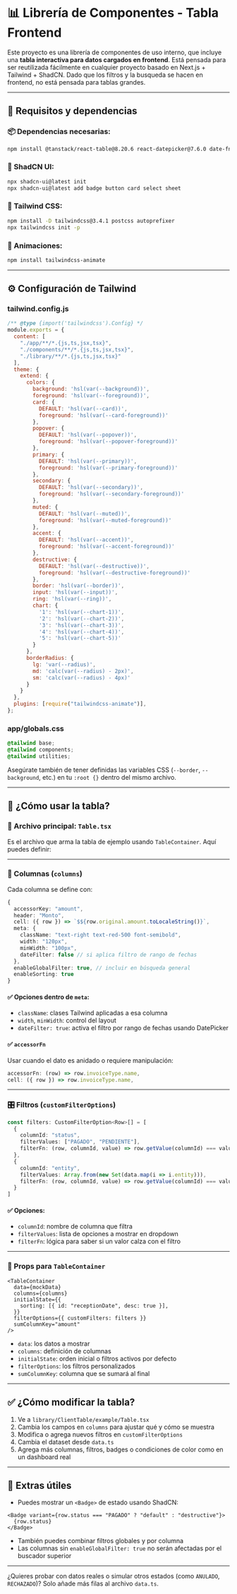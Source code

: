 # 📊 Librería de Componentes - Tabla Frontend

Este proyecto es una librería de componentes de uso interno, que incluye una **tabla interactiva para datos cargados en frontend**. Está pensada para ser reutilizada fácilmente en cualquier proyecto basado en Next.js + Tailwind + ShadCN. Dado que los filtros y la busqueda se hacen en frontend, no está pensada para
tablas grandes.

---

## 🚀 Requisitos y dependencias

### 📦 Dependencias necesarias:

```bash
npm install @tanstack/react-table@8.20.6 react-datepicker@7.6.0 date-fns@4.1.0 react-icons@5.4.0
```

### 🧩 ShadCN UI:

```bash
npx shadcn-ui@latest init
npx shadcn-ui@latest add badge button card select sheet
```

### 🎨 Tailwind CSS:

```bash
npm install -D tailwindcss@3.4.1 postcss autoprefixer
npx tailwindcss init -p
```

### 💫 Animaciones:

```bash
npm install tailwindcss-animate
```

---

## ⚙️ Configuración de Tailwind

### tailwind.config.js

```js
/** @type {import('tailwindcss').Config} */
module.exports = {
  content: [
    "./app/**/*.{js,ts,jsx,tsx}",
    "./components/**/*.{js,ts,jsx,tsx}",
    "./library/**/*.{js,ts,jsx,tsx}"
  ],
  theme: {
    extend: {
      colors: {
        background: 'hsl(var(--background))',
        foreground: 'hsl(var(--foreground))',
        card: {
          DEFAULT: 'hsl(var(--card))',
          foreground: 'hsl(var(--card-foreground))'
        },
        popover: {
          DEFAULT: 'hsl(var(--popover))',
          foreground: 'hsl(var(--popover-foreground))'
        },
        primary: {
          DEFAULT: 'hsl(var(--primary))',
          foreground: 'hsl(var(--primary-foreground))'
        },
        secondary: {
          DEFAULT: 'hsl(var(--secondary))',
          foreground: 'hsl(var(--secondary-foreground))'
        },
        muted: {
          DEFAULT: 'hsl(var(--muted))',
          foreground: 'hsl(var(--muted-foreground))'
        },
        accent: {
          DEFAULT: 'hsl(var(--accent))',
          foreground: 'hsl(var(--accent-foreground))'
        },
        destructive: {
          DEFAULT: 'hsl(var(--destructive))',
          foreground: 'hsl(var(--destructive-foreground))'
        },
        border: 'hsl(var(--border))',
        input: 'hsl(var(--input))',
        ring: 'hsl(var(--ring))',
        chart: {
          '1': 'hsl(var(--chart-1))',
          '2': 'hsl(var(--chart-2))',
          '3': 'hsl(var(--chart-3))',
          '4': 'hsl(var(--chart-4))',
          '5': 'hsl(var(--chart-5))'
        }
      },
      borderRadius: {
        lg: 'var(--radius)',
        md: 'calc(var(--radius) - 2px)',
        sm: 'calc(var(--radius) - 4px)'
      }
    }
  },
  plugins: [require("tailwindcss-animate")],
};
```

### app/globals.css

```css
@tailwind base;
@tailwind components;
@tailwind utilities;
```

Asegúrate también de tener definidas las variables CSS (`--border`, `--background`, etc.) en tu `:root {}` dentro del mismo archivo.

---

## 🧠 ¿Cómo usar la tabla?

### 📄 Archivo principal: `Table.tsx`

Es el archivo que arma la tabla de ejemplo usando `TableContainer`. Aquí puedes definir:

---

### 🔧 Columnas (`columns`)

Cada columna se define con:

```ts
{
  accessorKey: "amount",
  header: "Monto",
  cell: ({ row }) => `$${row.original.amount.toLocaleString()}`,
  meta: {
    className: "text-right text-red-500 font-semibold",
    width: "120px",
    minWidth: "100px",
    dateFilter: false // si aplica filtro de rango de fechas
  },
  enableGlobalFilter: true, // incluir en búsqueda general
  enableSorting: true
}
```

#### ✅ Opciones dentro de `meta`:

* `className`: clases Tailwind aplicadas a esa columna
* `width`, `minWidth`: control del layout
* `dateFilter: true`: activa el filtro por rango de fechas usando DatePicker

#### ✅ `accessorFn`

Usar cuando el dato es anidado o requiere manipulación:

```ts
accessorFn: (row) => row.invoiceType.name,
cell: ({ row }) => row.invoiceType.name,
```

---

### 🎛️ Filtros (`customFilterOptions`)

```ts
const filters: CustomFilterOption<Row>[] = [
  {
    columnId: "status",
    filterValues: ["PAGADO", "PENDIENTE"],
    filterFn: (row, columnId, value) => row.getValue(columnId) === value
  },
  {
    columnId: "entity",
    filterValues: Array.from(new Set(data.map(i => i.entity))),
    filterFn: (row, columnId, value) => row.getValue(columnId) === value
  }
]
```

#### ✅ Opciones:

* `columnId`: nombre de columna que filtra
* `filterValues`: lista de opciones a mostrar en dropdown
* `filterFn`: lógica para saber si un valor calza con el filtro

---

### 📌 Props para `TableContainer`

```tsx
<TableContainer
  data={mockData}
  columns={columns}
  initialState={{
    sorting: [{ id: "receptionDate", desc: true }],
  }}
  filterOptions={{ customFilters: filters }}
  sumColumnKey="amount"
/>
```

* `data`: los datos a mostrar
* `columns`: definición de columnas
* `initialState`: orden inicial o filtros activos por defecto
* `filterOptions`: los filtros personalizados
* `sumColumnKey`: columna que se sumará al final

---

## ✅ ¿Cómo modificar la tabla?

1. Ve a `library/ClientTable/example/Table.tsx`
2. Cambia los campos en `columns` para ajustar qué y cómo se muestra
3. Modifica o agrega nuevos filtros en `customFilterOptions`
4. Cambia el dataset desde `data.ts`
5. Agrega más columnas, filtros, badges o condiciones de color como en un dashboard real

---

## 🧪 Extras útiles

* Puedes mostrar un `<Badge>` de estado usando ShadCN:

```tsx
<Badge variant={row.status === "PAGADO" ? "default" : "destructive"}>
  {row.status}
</Badge>
```

* También puedes combinar filtros globales y por columna
* Las columnas sin `enableGlobalFilter: true` no serán afectadas por el buscador superior

---

¿Quieres probar con datos reales o simular otros estados (como `ANULADO`, `RECHAZADO`)? Solo añade más filas al archivo `data.ts`.
